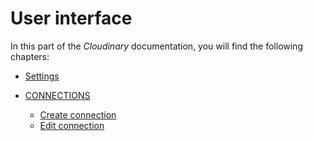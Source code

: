 # User interface

In this part of the *Cloudinary* documentation, you will find the following chapters:

- [Settings](./01_Settings.md)

- [CONNECTIONS](./01a_Connections.md)
    - [Create connection](./01a_Connections.md#create-connection)
    - [Edit connection](./01a_Connections.md#edit-connection)
